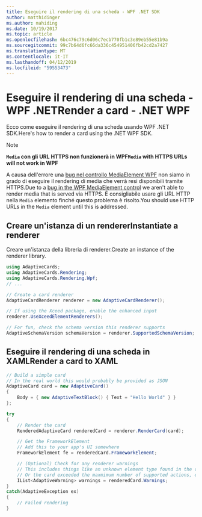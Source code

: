 ```yaml
---
title: Eseguire il rendering di una scheda - WPF .NET SDK
author: matthidinger
ms.author: mahiding
ms.date: 10/19/2017
ms.topic: article
ms.openlocfilehash: 6bc476c79c6d06c7ecb770fb1c3e89eb55e81b9a
ms.sourcegitcommit: 99c7b64d6fc66da336c454951406fb42cd2a7427
ms.translationtype: MT
ms.contentlocale: it-IT
ms.lasthandoff: 04/12/2019
ms.locfileid: "59553473"
---
```

# <a name="render-a-card---net-wpf"></a><span data-ttu-id="19a3a-102">Eseguire il rendering di una scheda - WPF .NET</span><span class="sxs-lookup"><span data-stu-id="19a3a-102">Render a card - .NET WPF</span></span>

<span data-ttu-id="19a3a-103">Ecco come eseguire il rendering di una scheda usando WPF .NET SDK.</span><span class="sxs-lookup"><span data-stu-id="19a3a-103">Here's how to render a card using the .NET WPF SDK.</span></span>

> [!NOTE]
> <span data-ttu-id="19a3a-104">**`Media` con gli URL HTTPS non funzionerà in WPF**</span><span class="sxs-lookup"><span data-stu-id="19a3a-104">**`Media` with HTTPS URLs will not work in WPF**</span></span>
> 
> <span data-ttu-id="19a3a-105">A causa dell'errore una [bug nel controllo MediaElement WPF](https://stackoverflow.com/questions/30702505/playing-media-from-https-site-in-media-element-throwing-null-reference-exception) non siamo in grado di eseguire il rendering di media che verrà resi disponibili tramite HTTPS.</span><span class="sxs-lookup"><span data-stu-id="19a3a-105">Due to a [bug in the WPF MediaElement control](https://stackoverflow.com/questions/30702505/playing-media-from-https-site-in-media-element-throwing-null-reference-exception) we aren't able to render media that is served via HTTPS.</span></span> <span data-ttu-id="19a3a-106">È consigliabile usare gli URL HTTP nella `Media` elemento finché questo problema è risolto.</span><span class="sxs-lookup"><span data-stu-id="19a3a-106">You should use HTTP URLs in the `Media` element until this is addressed.</span></span>  

## <a name="instantiate-a-renderer"></a><span data-ttu-id="19a3a-107">Creare un'istanza di un renderer</span><span class="sxs-lookup"><span data-stu-id="19a3a-107">Instantiate a renderer</span></span>

<span data-ttu-id="19a3a-108">Creare un'istanza della libreria di renderer.</span><span class="sxs-lookup"><span data-stu-id="19a3a-108">Create an instance of the renderer library.</span></span> 

```csharp
using AdaptiveCards;
using AdaptiveCards.Rendering;
using AdaptiveCards.Rendering.Wpf;
// ...

// Create a card renderer
AdaptiveCardRenderer renderer = new AdaptiveCardRenderer();

// If using the Xceed package, enable the enhanced input
renderer.UseXceedElementRenderers();

// For fun, check the schema version this renderer supports
AdaptiveSchemaVersion schemaVersion = renderer.SupportedSchemaVersion;
```

## <a name="render-a-card-to-xaml"></a><span data-ttu-id="19a3a-109">Eseguire il rendering di una scheda in XAML</span><span class="sxs-lookup"><span data-stu-id="19a3a-109">Render a card to XAML</span></span>

```csharp
// Build a simple card
// In the real world this would probably be provided as JSON
AdaptiveCard card = new AdaptiveCard()
{
    Body = { new AdaptiveTextBlock() { Text = "Hello World" } }
};

try
{
    // Render the card
    RenderedAdaptiveCard renderedCard = renderer.RenderCard(card);

    // Get the FrameworkElement
    // Add this to your app's UI somewhere
    FrameworkElement fe = renderedCard.FrameworkElement;

    // (Optional) Check for any renderer warnings
    // This includes things like an unknown element type found in the card
    // Or the card exceeded the maxmimum number of supported actions, etc
    IList<AdaptiveWarning> warnings = renderedCard.Warnings;
}
catch(AdaptiveException ex)
{
    // Failed rendering
}
```

